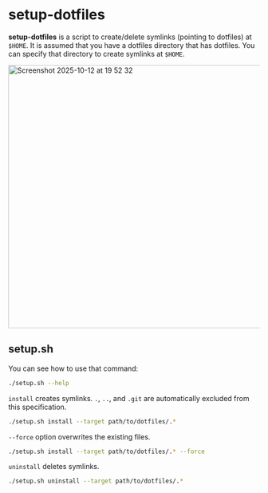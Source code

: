 # setup-dotfiles
**setup-dotfiles** is a script to create/delete symlinks (pointing to dotfiles) at `$HOME`.
It is assumed that you have a dotfiles directory that has dotfiles.
You can specify that directory to create symlinks at `$HOME`.

<img width="676" height="527" alt="Screenshot 2025-10-12 at 19 52 32" src="https://github.com/user-attachments/assets/c22a7adb-a8a8-419f-b208-68973a8ae3fc" />

## setup.sh

You can see how to use that command:
```bash
./setup.sh --help
```

`install` creates symlinks.
`.`, `..`, and `.git` are automatically excluded from this specification.
```bash
./setup.sh install --target path/to/dotfiles/.*
```

`--force` option overwrites the existing files.
```bash
./setup.sh install --target path/to/dotfiles/.* --force
```

`uninstall` deletes symlinks.
```bash
./setup.sh uninstall --target path/to/dotfiles/.*
```
